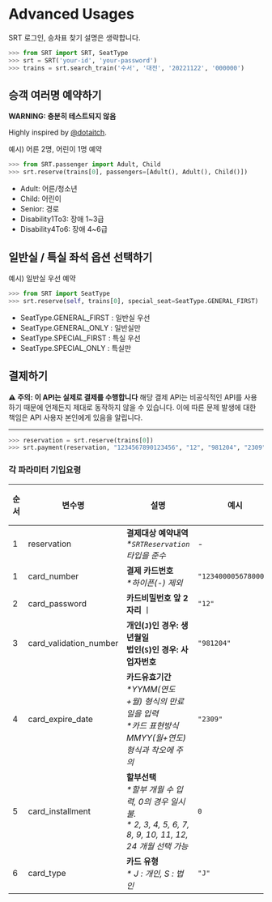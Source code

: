 # Advanced Usages

SRT 로그인, 승차표 찾기 설명은 생략합니다.

```python
>>> from SRT import SRT, SeatType
>>> srt = SRT('your-id', 'your-password')
>>> trains = srt.search_train('수서', '대전', '20221122', '000000')
```

## 승객 여러명 예약하기

**WARNING: 충분히 테스트되지 않음**

Highly inspired by [@dotaitch](https://github.com/dotaitch).

예시) 어른 2명, 어린이 1명 예약

```python
>>> from SRT.passenger import Adult, Child
>>> srt.reserve(trains[0], passengers=[Adult(), Adult(), Child()])
```

- Adult: 어른/청소년
- Child: 어린이
- Senior: 경로
- Disability1To3: 장애 1~3급
- Disability4To6: 장애 4~6급

## 일반실 / 특실 좌석 옵션 선택하기

예시) 일반실 우선 예약

```python
>>> from SRT import SeatType
>>> srt.reserve(self, trains[0], special_seat=SeatType.GENERAL_FIRST)
```

- SeatType.GENERAL_FIRST : 일반실 우선
- SeatType.GENERAL_ONLY : 일반실만
- SeatType.SPECIAL_FIRST : 특실 우선
- SeatType.SPECIAL_ONLY : 특실만

## 결제하기

**⚠️ 주의: 이 API는 실제로 결제를 수행합니다**
해당 결제 API는 비공식적인 API를 사용하기 때문에 언제든지 제대로 동작하지 않을 수 있습니다.
이에 따른 문제 발생에 대한 책임은 API 사용자 본인에게 있음을 알립니다.

---

```python
>>> reservation = srt.reserve(trains[0])
>>> srt.payment(reservation, "1234567890123456", "12", "981204", "2309", 0, "J")
```

### 각 파라미터 기입요령

| 순서 | 변수명                 | 설명                                                                                                                  | 예시                 | 기본 값 |
| ---- | ---------------------- | --------------------------------------------------------------------------------------------------------------------- | -------------------- | ------- |
| 1    | reservation            | **결제대상 예약내역** <br>_\*`SRTReservation` 타입을 준수_                                                            | -                    | -       |
| 1    | card_number            | **결제 카드번호** <br>_\*하이픈(-) 제외_                                                                              | `"1234000056780000"` | -       |
| 2    | card_password          | **카드비밀번호 앞 2자리** ㅣ                                                                                          | `"12"`               | -       |
| 3    | card_validation_number | **개인(`J`)인 경우: 생년월일<br>법인(`S`)인 경우: 사업자번호**                                                        | `"981204"`           | -       |
| 4    | card_expire_date       | **카드유효기간** <br>_\*YYMM(연도+월) 형식의 만료일을 입력<br>\*카드 표현방식 MMYY(월+연도)형식과 착오에 주의_        | `"2309"`             | -       |
| 5    | card_installment       | **할부선택** <br>_\*할부 개월 수 입력, 0의 경우 일시불.<br> \* 2, 3, 4, 5, 6, 7, 8, 9, 10, 11, 12, 24 개월 선택 가능_ | `0`                  | `0`     |
| 6    | card_type              | **카드 유형** <br>_\* J : 개인, S : 법인_                                                                             | `"J"`                | `"J"`   |

